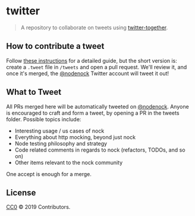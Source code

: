 # twitter
> A repository to collaborate on tweets using [twitter-together](https://github.com/gr2m/twitter-together).

## How to contribute a tweet

Follow [these instructions](./tweets) for a detailed guide, but the short version is: create a `.tweet` file in `/tweets` and open a pull request. We'll review it, and once it's merged, the [@nodenock](https://twitter.com/ProbotTheRobot) Twitter account will tweet it out!

## What to Tweet

All PRs merged here will be automatically tweeted on [@nodenock](http://twitter.com/nodenock). Anyone is encouraged to craft and form a tweet, by opening a PR in the tweets folder. Possible topics include:

- Interesting usage / us cases of nock
- Everything about http mocking, beyond just nock
- Node testing philosophy and strategy
- Code related comments in regards to nock (refactors, TODOs, and so on)
- Other items relevant to the nock community

One accept is enough for a merge.

## License

[CC0](https://creativecommons.org/share-your-work/public-domain/cc0/) © 2019 Contributors.
